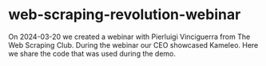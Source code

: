 # web-scraping-revolution-webinar
On 2024-03-20 we created a webinar with Pierluigi Vinciguerra from The Web Scraping Club. During the webinar our CEO showcased Kameleo. Here we share the code that was used during the demo.
